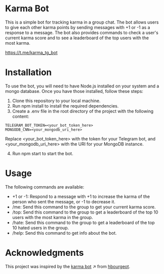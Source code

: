 # Karma Bot

This is a simple bot for tracking karma in a group chat. The bot allows users to give each other karma points by sending messages with +1 or -1 as a response to a message. The bot also provides commands to check a user's current karma score and to see a leaderboard of the top users with the most karma.

https://t.me/karma_tg_bot

# Installation

To use the bot, you will need to have Node.js installed on your system and a mongo database. Once you have those installed, follow these steps:

1. Clone this repository to your local machine.
2. Run npm install to install the required dependencies.
3. Create a .env file in the root directory of the project with the following content:

```
TELEGRAM_BOT_TOKEN=<your_bot_token_here>
MONGODB_CNN=<your_mongodb_uri_here>
```

Replace <your_bot_token_here> with the token for your Telegram bot, and <your_mongodb_uri_here> with the URI for your MongoDB instance.

4. Run npm start to start the bot.

# Usage

The following commands are available:

- +1 or -1: Respond to a message with +1 to increase the karma of the person who sent the message, or -1 to decrease it.
- /me: Send this command to the group to get your current karma score.
- /top: Send this command to the group to get a leaderboard of the top 10 users with the most karma in the group.
- /hate: Send this command to the group to get a leaderboard of the top 10 hated users in the group.
- /help: Send this command to get info about the bot.

# Acknowledgments

This project was inspired by the [karma bot](https://github.com/hbourgeot/karmagobot) ↗ from [hbourgeot](https://github.com/hbourgeot).
